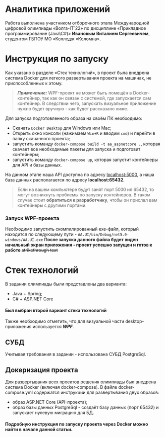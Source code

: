 # Аналитика приложений

Работа выполнена участником отборочного этапа Международной цифровой олимпиады «Волга-IT`22» по дисциплине «Прикладное программирование (Java\C#)» **Ивановым Виталием Сергеевичем**, студентом ГБПОУ МО «Колледж «Коломна».

# Инструкция по запуску
Как указано в разделе «Стек технологий», в проект была внедрена система Docker для легкого развертывания проекта на машинах, не приспособленных к этому.
> ***Примечание:*** WPF-проект не может быть помещён в Docker-контейнер, так как он связан с системой, где запускается сам контейнер. В следствии чего, запускать визуальное приложение нужно будет вручную - как будет рассказано ниже.

Для запуска подготовленного образа на своём ПК необходимо:
 - Скачать `Docker Desktop` для Windows или Mac;
 - Открыть окно консоли (нажимаем `Win+R` и вводим `cmd`) и перейти в папку скачанного проекта;
 - запустить команду `docker-compose build -t aa_aspnetcore .`, которая скачает все необходимые пакеты для запуска и подготовит контейнеры;
 - запустить команду `docker-compose up`, которая запустит контейнеры для API и базы данных.

На данном этапе наша API доступна по адресу [localhost:5000](localhost:5000), а наша база данных располагается по адресу **localhost:65432**.
> Если на вашем компьютере будут занят порт 5000 ил 65432, то могут возникнуть проблемы по запуску контейнеров. В таком случае стоит **обратиться к разработчику**, чтобы он прислал вам контейнеры с другими портами.

### Запуск WPF-проекта
Необходимо запустить скомпилированный exe-файл, который находится по следующему пути - `AA.UI/bin/Debug/net5.0-windows/AA.UI.exe`
**После запуска данного файла будет виден начальный экран приложения - проект успешно запущен и готов к работе**.~~strikethrough text~~
# Стек технологий

В задании олимпиады были представлены два варианта:
 - Java + Spring;
 - C# + ASP.NET Core

#### Был выбран второй вариант стека технологий
Также необходимо отметить, что для визуальной части desktop-приложения используется ***WPF***. 

## СУБД

Учитывая требования в задании  - использована СУБД PostgreSql.

## Докеризация проекта

Для развертывания всех проектов решения олимпиады был внедрена система Docker (включая docker-compose). 
В файле docker-compose.yml содержатся инструкции для развертывания двух образов:
 - образ ASP.NET Core (API-проекта);
 - образ базы данных PostgreSql - создаёт базу данных (порт 65432) и запускает нулевую миграцию для БД. 
 #### Подробную инструкция по запуску проекта через Docker можно найти в начале данной статьи.